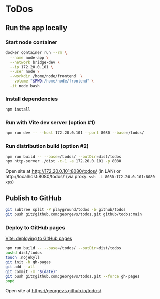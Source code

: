 # ToDos

## Run the app locally

### Start node container
```bash
docker container run --rm \
  --name node-app \
  --network bridge-dev \
  --ip 172.20.0.101 \
  --user node \
  --workdir /home/node/frontend  \
  --volume "$PWD:/home/node/frontend" \
  -it node bash
```

### Install dependencies
```bash
npm install
```

### Run with Vite dev server (option #1)
```bash
npm run dev -- --host 172.20.0.101 --port 8080 --base=/todos/
```

### Run distribution build (option #2)
```bash
npm run build -- --base=/todos/ --outDir=dist/todos
npx http-server ./dist -c-1 -a 172.20.0.101 -p 8080
```
Open site at http://172.20.0.101:8080/todos/ (in LAN) or http://localhost:8080/todos/ (via proxy: `ssh -L 8080:172.20.0.101:8080 xps`)

## Publish to GitHub
```bash
git subtree split -P playground/todos -b github/todos
git push git@github.com:georgevs/todos.git github/todos:main
```

### Deploy to GitHub pages
[Vite: deploying to GitHub pages](https://vitejs.dev/guide/static-deploy#github-pages)  
```bash
npm run build -- --base=/todos/ --outDir=dist/todos
pushd dist/todos
touch .nojekyll
git init -b gh-pages
git add --all
git commit -m "$(date)"
git push git@github.com:georgevs/todos.git --force gh-pages
popd
```
Open site at https://georgevs.github.io/todos/
